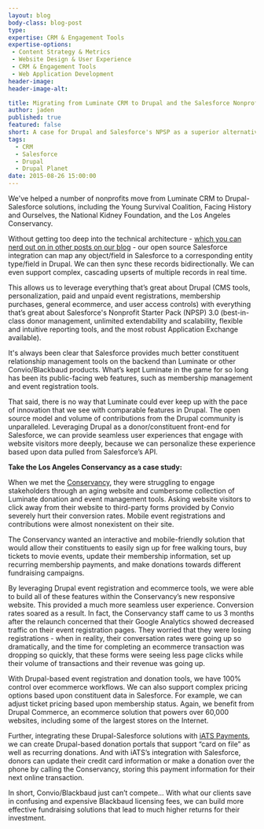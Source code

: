 ```yaml
---
layout: blog
body-class: blog-post
type:
expertise: CRM & Engagement Tools
expertise-options:
 - Content Strategy & Metrics
 - Website Design & User Experience
 - CRM & Engagement Tools
 - Web Application Development
header-image:
header-image-alt:

title: Migrating from Luminate CRM to Drupal and the Salesforce Nonprofit Starter Pack
author: jaden
published: true
featured: false
short: A case for Drupal and Salesforce's NPSP as a superior alternative to Blackbaud's Luminate CRM.
tags:
  - CRM
  - Salesforce
  - Drupal
  - Drupal Planet
date: 2015-08-26 15:00:00
---
```

We've helped a number of nonprofits move from Luminate CRM to Drupal-Salesforce solutions, including the Young Survival Coalition, Facing History and Ourselves, the National Kidney Foundation, and the Los Angeles Conservancy.

Without getting too deep into the technical architecture - [which you can nerd out on in other posts on our blog](http://thinkshout.com/blog/2015/04/salesforce-new-features/) - our open source Salesforce integration can map any object/field in Salesforce to a corresponding entity type/field in Drupal. We can then sync these records bidirectionally. We can even support complex, cascading upserts of multiple records in real time.

This allows us to leverage everything that’s great about Drupal (CMS tools, personalization, paid and unpaid event registrations, membership purchases, general ecommerce, and user access controls) with everything that’s great about Salesforce's Nonprofit Starter Pack (NPSP) 3.0 (best-in-class donor management, unlimited extendability and scalability, flexible and intuitive reporting tools, and the most robust Application Exchange available).

It's always been clear that Salesforce provides much better constituent relationship management tools on the backend than Luminate or other Convio/Blackbaud products. What’s kept Luminate in the game for so long has been its public-facing web features, such as membership management and event registration tools.

That said, there is no way that Luminate could ever keep up with the pace of innovation that we see with comparable features in Drupal. The open source model and volume of contributions from the Drupal community is unparalleled. Leveraging Drupal as a donor/constituent front-end for Salesforce, we can provide seamless user experiences that engage with website visitors more deeply, because we can personalize these experience based upon data pulled from Salesforce’s API.

**Take the Los Angeles Conservancy as a case study:**

When we met the [Conservancy](https://www.laconservancy.org/), they were struggling to engage stakeholders through an aging website and cumbersome collection of Luminate donation and event management tools. Asking website visitors to click away from their website to third-party forms provided by Convio severely hurt their conversion rates. Mobile event registrations and contributions were almost nonexistent on their site.

The Conservancy wanted an interactive and mobile-friendly solution that would allow their constituents to easily sign up for free walking tours, buy tickets to movie events, update their membership information, set up recurring membership payments, and make donations towards different fundraising campaigns.

By leveraging Drupal event registration and ecommerce tools, we were able to build all of these features within the Conservancy’s new responsive website. This provided a much more seamless user experience. Conversion rates soared as a result. In fact, the Conservancy staff came to us 3 months after the relaunch concerned that their Google Analytics showed decreased traffic on their event registration pages. They worried that they were losing registrations - when in reality, their conversation rates were going up so dramatically, and the time for completing an ecommerce transaction was dropping so quickly, that these forms were seeing less page clicks while their volume of transactions and their revenue was going up.

With Drupal-based event registration and donation tools, we have 100% control over ecommerce workflows. We can also support complex pricing options based upon constituent data in Salesforce. For example, we can adjust ticket pricing based upon membership status. Again, we benefit from Drupal Commerce, an ecommerce solution that powers over 60,000 websites, including some of the largest stores on the Internet.

Further, integrating these Drupal-Salesforce solutions with [iATS Payments](http://home.iatspayments.com/), we can create Drupal-based donation portals that support “card on file” as well as recurring donations. And with iATS’s integration with Salesforce, donors can update their credit card information or make a donation over the phone by calling the Conservancy, storing this payment information for their next online transaction.

In short, Convio/Blackbaud just can’t compete… With what our clients save in confusing and expensive Blackbaud licensing fees, we can build more effective fundraising solutions that lead to much higher returns for their investment.
